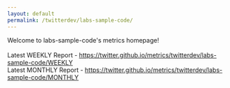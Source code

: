 ```yaml
---
layout: default
permalink: /twitterdev/labs-sample-code/
---
```

Welcome to labs-sample-code's metrics homepage!
<br><br>
Latest WEEKLY Report - <a href="https://twitter.github.io/metrics/twitterdev/labs-sample-code/WEEKLY">https://twitter.github.io/metrics/twitterdev/labs-sample-code/WEEKLY</a>
<br>
Latest MONTHLY Report - <a href="https://twitter.github.io/metrics/twitterdev/labs-sample-code/MONTHLY">https://twitter.github.io/metrics/twitterdev/labs-sample-code/MONTHLY</a>
<br>

